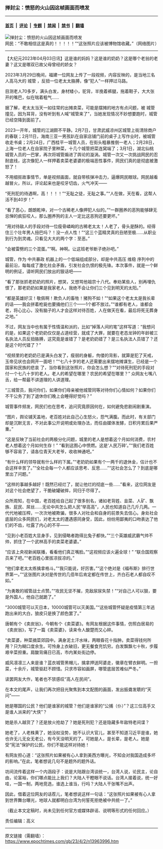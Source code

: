 ### 掸封尘：愤怒的火山因这帧画面而喷发

---

#### [首页](../../../..?n13963996) &nbsp;|&nbsp; [评论](../../../../../epoch-comment?n13963996) &nbsp;|&nbsp; [专题](../../../../../epoch-special?n13963996) &nbsp;|&nbsp; [禁闻](../../../../../epoch-news?n13963996) &nbsp;|&nbsp; [禁书](../../../../../books?n13963996) &nbsp;|&nbsp; [翻墙](https://github.com/gfw-breaker/nogfw/blob/master/README.md?n13963996)


<div><img alt="掸封尘：愤怒的火山因这帧画面而喷发" class="attachment-djy_600_400 size-djy_600_400 wp-post-image" src="https://i.epochtimes.com/assets/uploads/2023/04/id13964010-2023-04-02_174113-600x400.jpg"/>
<div class="caption">
 网民：“不敢相信这是真的！！！！！”“这张照片应该被博物馆收藏。”（网络图片）
</div></div><hr/><div class="post_content" id="artbody" itemprop="articleBody">
 <!-- article content begin -->
 <p>
  【大纪元2023年04月03日讯】这是谁的妈妈？这是谁的奶奶？这是哪个老翁的老妻？这又是哪双已故父母曾经的娇女？
 </p>
 <p>
  2023年3月29日晚间，福建一位网友上传了一段视频，内容反映的，是当地三名人高马大的
  <ok href="https://www.epochtimes.com/gb/tag/%E5%9F%8E%E7%AE%A1.html">
   城管
  </ok>
  ，反扭一位老太太胳膊，像“犯人”一样押过马路。
 </p>
 <p>
  目测老人70多岁，满头白发，身材矮小，驼背，半挽着裤腿，拖着鞋子，大大张开的嘴巴，似在喘着粗气……
 </p>
 <p>
  据了解，老太太当天一如往常的出摊卖菜，可能是摆摊的地方有点问题，被
  <ok href="https://www.epochtimes.com/gb/tag/%E5%9F%8E%E7%AE%A1.html">
   城管
  </ok>
  撞见，因为耳背，没有听到有人喊“城管来了”，当她发现情况不妙想要跑时，城管已经空降到面前了。
 </p>
 <p>
  2023一开年，城管的江湖颇不平静。2月7日，甘肃武威凉州区城管上街清除商户的春联；2月11日，海南三亚一男孩趴在自家店铺门前的桌子上写作业时，被城管收走书桌；2月24日，广西桂平一城管人员，在街头粗暴推倒一老人；2月28日，上海一位老人在自家院子里种菜，十几个城管把菜连窝端了；3月1日，湖北仙桃城管人员的一巴掌，再次将城管煽进了舆论的漩涡。城管一次又一次挑战网民的忍耐底线，这次像犯人一样押着卖菜老婆婆的极端恶性事件，网民们真的是彻底被激怒了！
 </p>
 <p>
  不用细抠故事情节，单是视频画面，就自带核弹冲击力，逼爆网民眼球。网民越看越冒火，所以，评论起来也是咬牙切齿，火气冲天——
 </p>
 <p>
  “死刑犯的待遇啊，高！！！！”“无耻之徒，无耻之事。”“人在做，天在看，这帮人活不到40岁！”
 </p>
 <p>
  “看了恶心，朗朗乾坤，对一个古稀老人像押犯人似的。”“一群圈养的恶狗能够肆无忌惮的疯狂咬人，那么圈养狗的主人一定比这恶狗还要更坏。”
 </p>
 <p>
  “用对待敌人的手段对待一位瘦骨嶙峋的古稀老太太！人老了，骨头是酥的。经得住三个壮年男人扭巴吗？！没一点人性！”“这三个蓝精灵真的丑陋至极……从职业到行为到灵魂。只看见大大的两个字：至恶。”
 </p>
 <p>
  “会被雷劈的三个混蛋。”“啊。神啊。让这班老爷断子绝孙吧。”
 </p>
 <p>
  城管，作为
  <ok href="https://www.epochtimes.com/gb/tag/%E4%B8%AD%E5%85%B1%E6%9A%B4%E6%94%BF.html">
   中共暴政
  </ok>
  机器上的一个低端组成部分，却是中共高压
  <ok href="https://www.epochtimes.com/gb/tag/%E7%BB%B4%E7%A8%B3.html">
   维稳
  </ok>
  序列中的最前沿，每每成了激化社会矛盾，引发社会仇恨的极先锋。本次事件，就是一个鲜明的例证，请听网民们放出的狠话吧——
 </p>
 <p>
  “看了那张抓老奶奶的照片，想哭，又想骂他祖宗十八代。奉劝某些人，别再埋仇恨了，那老奶奶如果是我家老人，我绝不会让你们三个见到明天的太阳。”
 </p>
 <p>
  “都是英雄好汉！敬佩啊！欺负人的畜牲！猪狗不如！”“如果这个老太太是我长辈的话——我会拼着枪毙也要捅他们三个——1个都不放过。”“谁都有老人，谁都会老，将心比心，没有脑子的人才会这样对待百姓，人在做天在看，最后将死无葬身之地。”
 </p>
 <p>
  不过，网友当中也有属于性情温和派的，比如“掉落人间的笔”这样写道：“我想问的是，如果这个老奶奶仅仅是占道经营，就成了大罪，就要在老态龙钟的年龄被三名执法人员反扭胳膊，这究竟是谁错了？是老奶奶错了？是三名执法人员错了？还是这个时代错了？”
 </p>
 <p>
  “视频里的老奶奶已是满头白发了，瘦弱的身躯，佝偻的背影，就算是犯了天戒，玉帝见状也会网开一面吧！”“七八十岁的老人还需要出来摆地摊谋生，已经是一个
  <ok href="https://www.epochtimes.com/gb/tag/%E5%9B%BD%E5%AE%B6%E5%92%8C%E6%B0%91%E6%97%8F%E7%9A%84%E6%82%B2%E5%93%80.html">
   国家和民族的悲哀
  </ok>
  了，当你看到这张照片，你会怎么想？”“对待死刑犯的手段对付一个七八十岁的老人。老人的希望在哪里？农民的希望在哪里？” 众网友七嘴八舌，给一帮最不讲道理的人讲道理。
 </p>
 <p>
  “三城管员，我问你们，如果你们母亲被他城管同等对待你们心情如何？如果你们不干公务了到了退休你们晚上会睡得好觉吗？”
 </p>
 <p>
  城管事件频发，网民们也在思考，追问究竟原因何在，如何避免悲剧闹剧重演。
 </p>
 <p>
  “图片，舆论铺天盖地，老百姓对此自己心生怒火，怨气满腹。而此时，有关部门却是沉默无言，不对此事公开说明或处理办法，而任由媒体发酵，日积月累后果严重。”
 </p>
 <p>
  “这是反映了当前社会的两极分化问题，城里的老人是想着这个月如何消费，农村老人想着这个月如何生存！” “看到这图心中愤燃。这是‘人民万碎’。”“我们老百姓够不容易了，请各位青天大老爷，收收神通吧。”
 </p>
 <p>
  “有什么样的领导就有什么样的下属。”“老奶奶如果有个一两千的退休金，估计也不会这样辛苦了。”“全社会每一个人都应该思考、反思……”“这社会怎么了？到底是哪里出了问题。”
 </p>
 <p>
  “这样的事越多越好！既然已经烂了，就让他烂的彻底一些……”看来，这位网友是对这个社会绝望了，干脆破罐破摔，同归于尽得了。
 </p>
 <p>
  众所周知，在中国，老百姓给自己起了很多别名，诸如老背姓、韭菜、人矿、飘族、屁民、屌丝……无论中共怎么把人民“举高高”，人民也知道自己几斤几两。一代代地被压榨，一次次地被欺骗，很多人对社会和自身的前景失去信心。身处社会底层的众多网民们，对老太太的遭遇感同身受，因此，纷纷用鄙夷的口吻表达了他们的不齿，吐露了内心的不平——
 </p>
 <p>
  “见到小老百姓大显身手，见到侵略者跑得比兔子都快。”“三个英雄威武霸气帅不帅，抓住了一个武林高手的卖菜老婆婆。”
 </p>
 <p>
  “应该上央视新闻联播，看看他们真正嘴脸。”“这视频应该火遍全球！” “联合国观察员来了吧。”“老百姓心里拔凉拔凉的。”
 </p>
 <p>
  “他们拿老太太练擒拿格斗。”“我只能说，好厉害。”“这个绝对是《福布斯》排行世界第一。”“这张图片决对是传世的几佰年后肯定都在传世上，齐白石老人都自叹不如。”
 </p>
 <p>
  “为勇敢的城管战士点赞。”“攻民无坚不摧，克敌尿尿失禁！”“对自己人可以狠，要是外国人，他自己就跪了。”
 </p>
 <p>
  “3000城管可以灭日本，10000城管可以灭美国。”“这些城管怀疑是疫情第三年逃跑出来的大白，狼皮只是换了颜色罢了。”
 </p>
 <p>
  唐朝有个《卖炭翁》，今朝有个《卖菜婆》。有网友根据这件事情，仿照白居易的《卖炭翁》，写了一篇《卖菜婆》，读来令人酸楚而又心碎。
 </p>
 <p>
  “卖菜婆，种菜摘菜郊园中。满身泥土汗水味，两眼昏花十指肿。卖菜得钱何所用？只为糊口度余生。可怜身上衣破旧，更无餐食充饥穷。白发飘飘七十秋，步履艰辛菜担重。肩酸背痛日已高，市内某处街边停。
 </p>
 <p>
  威风凛凛三人来是谁？蓝衣城管黑帽儿，擒拿押送阿婆走，徽章在臂衣鲜明。一担菜，十余斤，城管驱赶不顾惜。只求市容如画屏，哪管底层苦难似严冬。”
 </p>
 <p>
  读罢网友大作，笔者也不禁感叹“高人在民间”。
 </p>
 <p>
  在本文的尾声，让我们再次把目光聚焦到本文配图的画面，发出振聋发聩的“天问”——
 </p>
 <p>
  她是哪国的公民？他们是谁家的城管？他们是谁家的“公捕（仆）”？这三位高手又是谁人派来的“大侠”？
 </p>
 <p>
  她是杀人越货了？还是放火抢劫了？她是死刑犯？还是隐藏多年敌特老间谍？
 </p>
 <p>
  她老了，人老株黄了，她没权没势，她不认识大官儿，甚至不知道习近平是谁，她也许无儿无女无老公，有今天没明天的了。可她是人，是长辈，是老人。她是受“宪法”保护的公民，你们不能这样对待她！
 </p>
 <p>
  有网友担心道：“这张照片如果被有心人拿到美西方曝光，不知会对我国造成多坏的影响。”在此，笔者想说几句不是题外的题外话。
 </p>
 <p>
  坊间流传着这样一个内涵段子：说是大陆跟台湾谈统一，台湾人说，论民主，论自由，论富裕，你们哪点能比上我们？大陆人干瞪眼不说话。台湾人接着说，统一好哇，一国一制，两地竞选，谁选上谁当，行吗？大陆人干张嘴不出声。
 </p>
 <p>
  因此，借着这位网友的话茬儿，笔者想说这样一句话：“这张照片如果被有心人拿到世界舞台曝光，地球人就都明白台湾为何誓死拒绝被中共统一了。”
 </p>
 <p>
  （截止本文定稿时，尚未见到任何官方或媒体辟谣、说明等形式的任何回应。）
 </p>
 <p>
  责任编辑：高义
 </p>
 <!-- article content end -->
 <div id="below_article_ad">
 </div>
</div>


---

原文链接（需翻墙）：https://www.epochtimes.com/gb/23/4/2/n13963996.htm